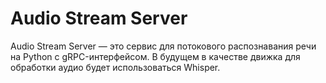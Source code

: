 # Audio Stream Server

Audio Stream Server — это сервис для потокового распознавания речи на Python с gRPC-интерфейсом. В будущем в качестве движка для обработки аудио будет использоваться Whisper.

